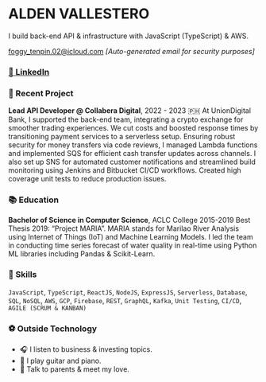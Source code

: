 # ALDEN VALLESTERO

I build back-end API & infrastructure with JavaScript (TypeScript) & AWS.

foggy_tenpin.02@icloud.com
*[Auto-generated email for security purposes]*

### [🔗 LinkedIn](https://www.linkedin.com/in/aldenvallestero/)

### 🚀 Recent Project
**Lead API Developer @ Collabera Digital**, 2022 - 2023 🇵🇭
At UnionDigital Bank, I supported the back-end team, integrating a crypto exchange for smoother trading experiences. We cut costs and boosted response times by transitioning payment services to a serverless setup. Ensuring robust security for money transfers via code reviews, I managed Lambda functions and implemented SQS for efficient cash transfer updates across channels. I also set up SNS for automated customer notifications and streamlined build monitoring using Jenkins and Bitbucket CI/CD workflows. Created high coverage unit tests to reduce production issues.

### 📚 Education
**Bachelor of Science in Computer Science**, ACLC College
2015-2019
Best Thesis 2019: “Project MARIA”. MARIA stands for Marilao River Analysis using Internet of Things (IoT) and Machine Learning Models. I led the team in conducting time series forecast of water quality in real-time using Python ML libraries including Pandas & Scikit-Learn.

### 🍳 Skills
```JavaScript```, ```TypeScript```, ```ReactJS```, ```NodeJS```, ```ExpressJS```, ```Serverless```, ```Database```, ```SQL```, ```NoSQL```, ```AWS```, ```GCP```, ```Firebase```, ```REST```, ```GraphQL```, ```Kafka```, ```Unit Testing```, ```CI/CD```, ```AGILE (SCRUM & KANBAN)```

### ⚽️ Outside Technology
- 🎧 I listen to business & investing topics.
- 🎹 I play guitar and piano.
- 🫶 Talk to parents & meet my love.